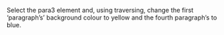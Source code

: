 Select the para3 element and, using traversing, change the first ‘paragraph’s’ background colour to yellow and the fourth paragraph’s to blue.